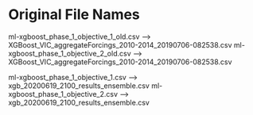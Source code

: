 # Original File Names

ml-xgboost_phase_1_objective_1_old.csv   --> XGBoost_VIC_aggregateForcings_2010-2014_20190706-082538.csv
ml-xgboost_phase_1_objective_2_old.csv   --> XGBoost_VIC_aggregateForcings_2010-2014_20190706-082538.csv

ml-xgboost_phase_1_objective_1.csv   --> xgb_20200619_2100_results_ensemble.csv
ml-xgboost_phase_1_objective_2.csv   --> xgb_20200619_2100_results_ensemble.csv
